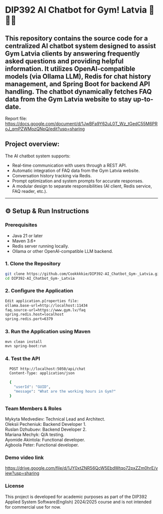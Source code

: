 # DIP392 AI Chatbot for Gym! Latvia 🧠🏋️‍♀️
This repository contains the source code for a centralized AI chatbot system designed to assist Gym Latvia clients by answering frequently asked questions and providing helpful information. It utilizes OpenAI-compatible models (via Ollama LLM), Redis for chat history management, and Spring Boot for backend API handling. The chatbot dynamically fetches FAQ data from the Gym Latvia website to stay up-to-date.
---
Report file:
https://docs.google.com/document/d/1JwBFa9Y62uL0T_Wz_tGedC55M6PRoJ_qmPZWMozQNpQ/edit?usp=sharing

## Project overview:
The AI chatbot system supports:
- Real-time communication with users through a REST API.
- Automatic integration of FAQ data from the Gym Latvia website.
- Conversation history tracking via Redis.
- Prompt optimization and system prompts for accurate responses.
- A modular design to separate responsibilities (AI client, Redis service, FAQ reader, etc.).
---

## ⚙️ Setup & Run Instructions
### Prerequisites
- Java 21 or later
- Maven 3.6+
- Redis server running locally.
- Ollama or other OpenAI-compatible LLM backend.

### 1. Clone the Repository

```bash
git clone https://github.com/Cookkkkie/DIP392-AI_Chatbot_Gym-_Latvia.git
cd DIP392-AI_Chatbot_Gym-_Latvia
```
### 2. Configure the Application
```bash
Edit application.p[roperties file:
ollama.base-url=http://localhost:11434
faq.source-url=https://www.gym.lv/faq
spring.redis.host=localhost
spring.redis.port=6379
```
### 3. Run the Application using Maven
```bash
mvn clean install
mvn spring-boot:run
```
### 4. Test the API
```bash
  POST http://localhost:5050/api/chat
  Content-Type: application/json
  
  {
    "userId": "GUID",
    "message": "What are the working hours in Gym?"
  }
```
### Team Members & Roles
Mykyta Medvediev: Technical Lead and Architect.<br/>
Oleksii Pecheniuk: Backend Developer 1.<br/>
Ruslan Dzhubuev: Backend Developer 2.<br/>
Mariana Mechyk: Q/A testing.<br/>
Ayomide Akintola: Functional developer.<br/>
Agboola Peter: Functional developer. 

### Demo video link
https://drive.google.com/file/d/1JY0xtZNR56QcW5EbdWtqo72pxZZm0hrE/view?usp=sharing
### License
This project is developed for academic purposes as part of the DIP392 Applied System Software(English) 2024/2025 course and is not intended for commercial use for now.
